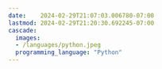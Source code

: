 ```yaml
---
date:    2024-02-29T21:07:03.006780-07:00
lastmod: 2024-02-29T21:20:30.692245-07:00
cascade:
  images:
  - /languages/python.jpeg
  programming_language: "Python"
---
```


